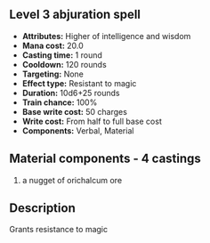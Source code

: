 ## Level 3 abjuration spell
- **Attributes:** Higher of intelligence and wisdom
- **Mana cost:** 20.0
- **Casting time:** 1 round
- **Cooldown:** 120 rounds
- **Targeting:** None
- **Effect type:** Resistant to magic
- **Duration:** 10d6+25 rounds
- **Train chance:** 100%
- **Base write cost:** 50 charges
- **Write cost:** From half to full base cost
- **Components:** Verbal, Material
## Material components - 4 castings
1. a nugget of orichalcum ore
## Description
Grants resistance to magic
